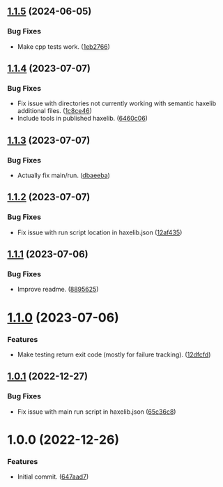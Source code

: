 ## [1.1.5](https://github.com/dropecho/dropecho.testing/compare/1.1.4...1.1.5) (2024-06-05)


### Bug Fixes

* Make cpp tests work. ([1eb2766](https://github.com/dropecho/dropecho.testing/commit/1eb2766d6432a5edb002f72b58bcdead19a5360f))

## [1.1.4](https://github.com/dropecho/dropecho.testing/compare/1.1.3...1.1.4) (2023-07-07)


### Bug Fixes

* Fix issue with directories not currently working with semantic haxelib additional files. ([1c8ce46](https://github.com/dropecho/dropecho.testing/commit/1c8ce466a98ffd5e47d8cb3a6b3d60e67d07c8b5))
* Include tools in published haxelib. ([6460c06](https://github.com/dropecho/dropecho.testing/commit/6460c06a9650a3e7930cb2d1503fa169144fad5e))

## [1.1.3](https://github.com/dropecho/dropecho.testing/compare/1.1.2...1.1.3) (2023-07-07)


### Bug Fixes

* Actually fix main/run. ([dbaeeba](https://github.com/dropecho/dropecho.testing/commit/dbaeeba1aef6d65cd19da4f698e512909b25ed24))

## [1.1.2](https://github.com/dropecho/dropecho.testing/compare/1.1.1...1.1.2) (2023-07-07)


### Bug Fixes

* Fix issue with run script location in haxelib.json ([12af435](https://github.com/dropecho/dropecho.testing/commit/12af4355644f8e71925b5b5f51249fad1bb65224))

## [1.1.1](https://github.com/dropecho/dropecho.testing/compare/1.1.0...1.1.1) (2023-07-06)


### Bug Fixes

* Improve readme. ([8895625](https://github.com/dropecho/dropecho.testing/commit/8895625cfee2933d962430e8b419d76c7a221f86))

# [1.1.0](https://github.com/dropecho/dropecho.testing/compare/1.0.1...1.1.0) (2023-07-06)


### Features

* Make testing return exit code (mostly for failure tracking). ([12dfcfd](https://github.com/dropecho/dropecho.testing/commit/12dfcfd1b827881520fcbac04b47a31369a5fa64))

## [1.0.1](https://github.com/dropecho/dropecho.testing/compare/1.0.0...1.0.1) (2022-12-27)


### Bug Fixes

* Fix issue with main run script in haxelib.json ([65c36c8](https://github.com/dropecho/dropecho.testing/commit/65c36c89666297712f4c85325fa15a65a24f2135))

# 1.0.0 (2022-12-26)


### Features

* Initial commit. ([647aad7](https://github.com/dropecho/dropecho.testing/commit/647aad7640b61932c8a921a165d71c867a039217))
